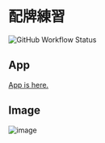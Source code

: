 # 配牌練習

![GitHub Workflow Status](https://github.com/emerald-grosjean/MahjongFirstShot/actions/workflows/gh-pages.yml/badge.svg)

## App

[App is here.](https://emerald-grosjean.github.io/MahjongFirstShot)

## Image

![image](https://github.com/user-attachments/assets/acf5e95c-f6fb-4dfe-9430-4a3197861c11)
